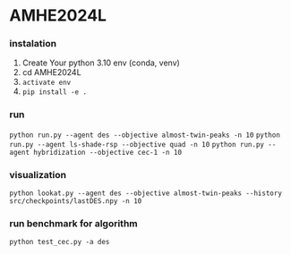 # AMHE2024L

### instalation
1. Create Your python 3.10 env (conda, venv)
2. cd AMHE2024L 
3. ```activate env```
4. ```pip install -e .```

### run
```python run.py --agent des --objective almost-twin-peaks -n 10```
```python run.py --agent ls-shade-rsp --objective quad -n 10```
```python run.py --agent hybridization --objective cec-1 -n 10```

### visualization
```python lookat.py --agent des --objective almost-twin-peaks --history src/checkpoints/lastDES.npy -n 10```

### run benchmark for algorithm 
```python test_cec.py -a des```